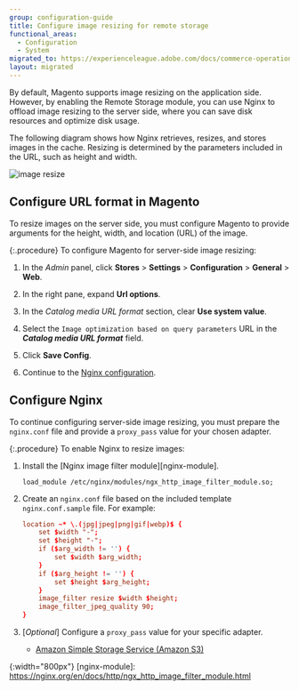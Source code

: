 ```yaml
---
group: configuration-guide
title: Configure image resizing for remote storage
functional_areas:
  - Configuration
  - System
migrated_to: https://experienceleague.adobe.com/docs/commerce-operations/configuration-guide/storage/remote-storage/remote-storage-image-resize.html
layout: migrated
---
```


By default, Magento supports image resizing on the application side. However, by enabling the Remote Storage module, you can use Nginx to offload image resizing to the server side, where you can save disk resources and optimize disk usage.

The following diagram shows how Nginx retrieves, resizes, and stores images in the cache. Resizing is determined by the parameters included in the URL, such as height and width.

![image resize]

## Configure URL format in Magento

To resize images on the server side, you must configure Magento to provide arguments for the height, width, and location (URL) of the image.

{:.procedure}
To configure Magento for server-side image resizing:

1. In the _Admin_ panel, click **Stores** > **Settings** > **Configuration** > **General** > **Web**.

1. In the right pane, expand **Url options**.

1. In the _Catalog media URL format_ section, clear **Use system value**.

1. Select the `Image optimization based on query parameters` URL in the **_Catalog media URL format_** field.

1. Click **Save Config**.

1. Continue to the [Nginx configuration](#configure-nginx).

## Configure Nginx

To continue configuring server-side image resizing, you must prepare the `nginx.conf` file and provide a `proxy_pass` value for your chosen adapter.

{:.procedure}
To enable Nginx to resize images:

1. Install the [Nginx image filter module][nginx-module].

   ```shell
   load_module /etc/nginx/modules/ngx_http_image_filter_module.so;
   ```

1. Create an `nginx.conf` file based on the included template `nginx.conf.sample` file. For example:

   ```conf
   location ~* \.(jpg|jpeg|png|gif|webp)$ {
       set $width "-";
       set $height "-";
       if ($arg_width != '') {
           set $width $arg_width;
       }
       if ($arg_height != '') {
           set $height $arg_height;
       }
       image_filter resize $width $height;
       image_filter_jpeg_quality 90;
   }
   ```

1. [_Optional_] Configure a `proxy_pass` value for your specific adapter.

   -  [Amazon Simple Storage Service (Amazon S3)][AWS S3]

<!-- link definitions -->

[AWS S3]: {{page.baseurl}}/config-guide/remote-storage/config-remote-storage-aws-s3.html
[image resize]: {{site.baseurl}}/common/images/config-remote-storage-nginx-image-resize.png
{:width="800px"}
[nginx-module]: https://nginx.org/en/docs/http/ngx_http_image_filter_module.html
